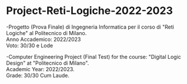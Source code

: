 # Project-Reti-Logiche-2022-2023
-Progetto (Prova Finale) di Ingegneria Informatica per il corso di "Reti Logiche" al Politecnico di Milano.    
Anno Accademico: 2022/2023     
Voto: 30/30 e Lode


-Computer Engineering Project (Final Test)  for the course: "Digital Logic Design" at "Politecnico di Milano".    
Academic Year: 2022/2023.    
Grade: 30/30 Cum Laude.
